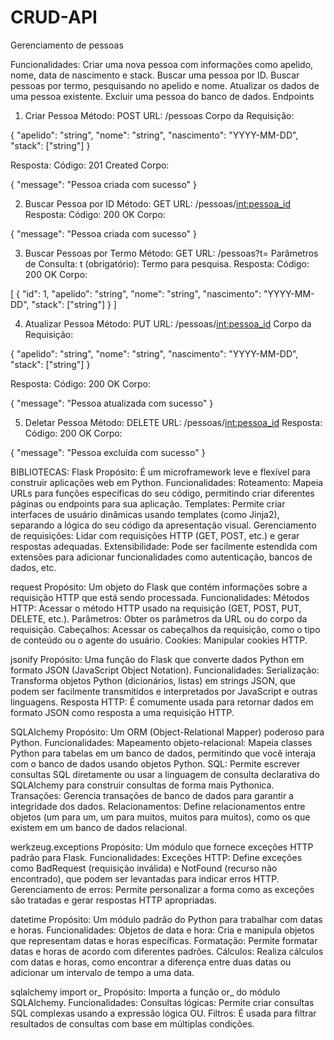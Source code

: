 # CRUD-API
Gerenciamento de pessoas

Funcionalidades:
Criar uma nova pessoa com informações como apelido, nome, data de nascimento e stack.
Buscar uma pessoa por ID.
Buscar pessoas por termo, pesquisando no apelido e nome.
Atualizar os dados de uma pessoa existente.
Excluir uma pessoa do banco de dados.
Endpoints

1. Criar Pessoa
Método: POST
URL: /pessoas
Corpo da Requisição:

{
    "apelido": "string",
    "nome": "string",
    "nascimento": "YYYY-MM-DD",
    "stack": ["string"]
}

Resposta:
Código: 201 Created
Corpo:

{
    "message": "Pessoa criada com sucesso"
}

2. Buscar Pessoa por ID
Método: GET
URL: /pessoas/<int:pessoa_id>
Resposta:
Código: 200 OK
Corpo:

{
    "message": "Pessoa criada com sucesso"
}

3. Buscar Pessoas por Termo
Método: GET
URL: /pessoas?t=<termo>
Parâmetros de Consulta:
t (obrigatório): Termo para pesquisa.
Resposta:
Código: 200 OK
Corpo:

[
    {
        "id": 1,
        "apelido": "string",
        "nome": "string",
        "nascimento": "YYYY-MM-DD",
        "stack": ["string"]
    }
]

4. Atualizar Pessoa
Método: PUT
URL: /pessoas/<int:pessoa_id>
Corpo da Requisição:

{
    "apelido": "string",
    "nome": "string",
    "nascimento": "YYYY-MM-DD",
    "stack": ["string"]
}

Resposta:
Código: 200 OK
Corpo:

{
    "message": "Pessoa atualizada com sucesso"
}

5. Deletar Pessoa
Método: DELETE
URL: /pessoas/<int:pessoa_id>
Resposta:
Código: 200 OK
Corpo:

{
    "message": "Pessoa excluída com sucesso"
}

BIBLIOTECAS:
Flask
Propósito: É um microframework leve e flexível para construir aplicações web em Python.
Funcionalidades:
Roteamento: Mapeia URLs para funções específicas do seu código, permitindo criar diferentes páginas ou endpoints para sua aplicação.
Templates: Permite criar interfaces de usuário dinâmicas usando templates (como Jinja2), separando a lógica do seu código da apresentação visual.
Gerenciamento de requisições: Lidar com requisições HTTP (GET, POST, etc.) e gerar respostas adequadas.
Extensibilidade: Pode ser facilmente estendida com extensões para adicionar funcionalidades como autenticação, bancos de dados, etc.

request
Propósito: Um objeto do Flask que contém informações sobre a requisição HTTP que está sendo processada.
Funcionalidades:
Métodos HTTP: Acessar o método HTTP usado na requisição (GET, POST, PUT, DELETE, etc.).
Parâmetros: Obter os parâmetros da URL ou do corpo da requisição.
Cabeçalhos: Acessar os cabeçalhos da requisição, como o tipo de conteúdo ou o agente do usuário.
Cookies: Manipular cookies HTTP.

jsonify
Propósito: Uma função do Flask que converte dados Python em formato JSON (JavaScript Object Notation).
Funcionalidades:
Serialização: Transforma objetos Python (dicionários, listas) em strings JSON, que podem ser facilmente transmitidos e interpretados por JavaScript e outras linguagens.
Resposta HTTP: É comumente usada para retornar dados em formato JSON como resposta a uma requisição HTTP.

SQLAlchemy
Propósito: Um ORM (Object-Relational Mapper) poderoso para Python.
Funcionalidades:
Mapeamento objeto-relacional: Mapeia classes Python para tabelas em um banco de dados, permitindo que você interaja com o banco de dados usando objetos Python.
SQL: Permite escrever consultas SQL diretamente ou usar a linguagem de consulta declarativa do SQLAlchemy para construir consultas de forma mais Pythonica.
Transações: Gerencia transações de banco de dados para garantir a integridade dos dados.
Relacionamentos: Define relacionamentos entre objetos (um para um, um para muitos, muitos para muitos), como os que existem em um banco de dados relacional.

werkzeug.exceptions
Propósito: Um módulo que fornece exceções HTTP padrão para Flask.
Funcionalidades:
Exceções HTTP: Define exceções como BadRequest (requisição inválida) e NotFound (recurso não encontrado), que podem ser levantadas para indicar erros HTTP.
Gerenciamento de erros: Permite personalizar a forma como as exceções são tratadas e gerar respostas HTTP apropriadas.

datetime
Propósito: Um módulo padrão do Python para trabalhar com datas e horas.
Funcionalidades:
Objetos de data e hora: Cria e manipula objetos que representam datas e horas específicas.
Formatação: Permite formatar datas e horas de acordo com diferentes padrões.
Cálculos: Realiza cálculos com datas e horas, como encontrar a diferença entre duas datas ou adicionar um intervalo de tempo a uma data.

sqlalchemy import or_
Propósito: Importa a função or_ do módulo SQLAlchemy.
Funcionalidades:
Consultas lógicas: Permite criar consultas SQL complexas usando a expressão lógica OU.
Filtros: É usada para filtrar resultados de consultas com base em múltiplas condições.
